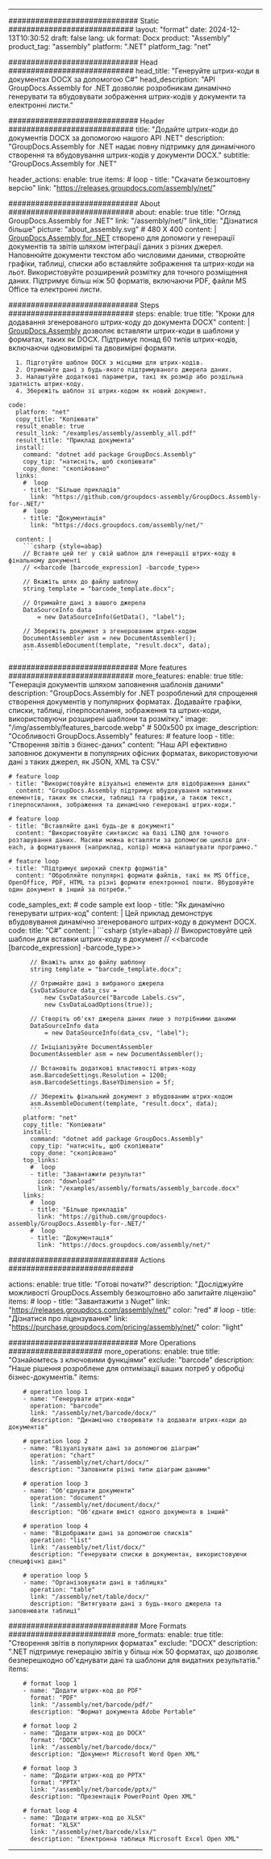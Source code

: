 



---
############################# Static ############################
layout: "format"
date:  2024-12-13T10:30:52
draft: false
lang: uk
format: Docx
product: "Assembly"
product_tag: "assembly"
platform: ".NET"
platform_tag: "net"

############################# Head ############################
head_title: "Генеруйте штрих-коди в документах DOCX за допомогою C#"
head_description: "API GroupDocs.Assembly for .NET дозволяє розробникам динамічно генерувати та вбудовувати зображення штрих-кодів у документи та електронні листи."

############################# Header ############################
title: "Додайте штрих-коди до документів DOCX за допомогою нашого API .NET" 
description: "GroupDocs.Assembly for .NET надає повну підтримку для динамічного створення та вбудовування штрих-кодів у документи DOCX."
subtitle: "GroupDocs.Assembly for .NET" 

header_actions:
  enable: true
  items:
    #  loop
    - title: "Скачати безкоштовну версію"
      link: "https://releases.groupdocs.com/assembly/net/"
      
############################# About ############################
about:
    enable: true
    title: "Огляд GroupDocs.Assembly for .NET"
    link: "/assembly/net/"
    link_title: "Дізнатися більше"
    picture: "about_assembly.svg" # 480 X 400
    content: |
       [GroupDocs.Assembly for .NET](/assembly/net/) створено для допомоги у генерації документів та звітів шляхом інтеграції даних з різних джерел. Наповнюйте документи текстом або числовими даними, створюйте графіки, таблиці, списки або вставляйте зображення та штрих-коди на льот. Використовуйте розширений розмітку для точного розміщення даних. Підтримує більш ніж 50 форматів, включаючи PDF, файли MS Office та електронні листи.

############################# Steps ############################
steps:
    enable: true
    title: "Кроки для додавання згенерованого штрих-коду до документа DOCX"
    content: |
      [GroupDocs.Assembly](/assembly/net/) дозволяє вставляти штрих-коди в шаблони у форматах, таких як DOCX. Підтримує понад 60 типів штрих-кодів, включаючи одновимірні та двовимірні формати.
      
      1. Підготуйте шаблон DOCX з місцями для штрих-кодів.
      2. Отримайте дані з будь-якого підтримуваного джерела даних.
      3. Налаштуйте додаткові параметри, такі як розмір або роздільна здатність штрих-коду.
      4. Збережіть шаблон зі штрих-кодом як новий документ.
   
    code:
      platform: "net"
      copy_title: "Копіювати"
      result_enable: true
      result_link: "/examples/assembly/assembly_all.pdf"
      result_title: "Приклад документа"
      install:
        command: "dotnet add package GroupDocs.Assembly"
        copy_tip: "натисніть, щоб скопіювати"
        copy_done: "скопійовано"
      links:
        #  loop
        - title: "Більше прикладів"
          link: "https://github.com/groupdocs-assembly/GroupDocs.Assembly-for-.NET/"
        #  loop
        - title: "Документація"
          link: "https://docs.groupdocs.com/assembly/net/"
          
      content: |
        ```csharp {style=abap}
        // Вставте цей тег у свій шаблон для генерації штрих-коду в фінальному документі
        // <<barcode [barcode_expression] -barcode_type>>

        // Вкажіть шлях до файлу шаблону
        string template = "barcode_template.docx";

        // Отримайте дані з вашого джерела
        DataSourceInfo data 
            = new DataSourceInfo(GetData(), "label");

        // Збережіть документ з згенерованим штрих-кодом
        DocumentAssembler asm = new DocumentAssembler();
        asm.AssembleDocument(template, "result.docx", data);
        ```            

############################# More features ############################
more_features:
  enable: true
  title: "Генерація документів шляхом заповнення шаблонів даними"
  description: "GroupDocs.Assembly for .NET розроблений для спрощення створення документів у популярних форматах. Додавайте графіки, списки, таблиці, гіперпосилання, зображення та штрих-коди, використовуючи розширені шаблони та розмітку."
  image: "/img/assembly/features_barcode.webp" # 500x500 px
  image_description: "Особливості GroupDocs.Assembly"
  features:
    # feature loop
    - title: "Створення звітів з бізнес-даних"
      content: "Наш API ефективно заповнює документи в популярних офісних форматах, використовуючи дані з таких джерел, як JSON, XML та CSV."

    # feature loop
    - title: "Використовуйте візуальні елементи для відображення даних"
      content: "GroupDocs.Assembly підтримує вбудовування нативних елементів, таких як списки, таблиці та графіки, а також текст, гіперпосилання, зображення та динамічно генеровані штрих-коди."

    # feature loop
    - title: "Вставляйте дані будь-де в документі"
      content: "Використовуйте синтаксис на базі LINQ для точного розташування даних. Масиви можна вставляти за допомогою циклів для-each, а форматування (наприклад, колір) можна налаштувати програмно."

    # feature loop
    - title: "Підтримує широкий спектр форматів"
      content: "Обробляйте популярні формати файлів, такі як MS Office, OpenOffice, PDF, HTML та різні формати електронної пошти. Вбудовуйте один документ в інший за потреби."
      
  code_samples_ext:
    # code sample ext loop
    - title: "Як динамічно генерувати штрих-код"
      content: |
        Цей приклад демонструє вбудовування динамічно згенерованого штрих-коду в документ DOCX.
      code:
        title: "C#"
        content: |
          ```csharp {style=abap}
          // Використовуйте цей шаблон для вставки штрих-коду в документ
          // <<barcode [barcode_expression] -barcode_type>>

          // Вкажіть шлях до файлу шаблону
          string template = "barcode_template.docx";

          // Отримайте дані з вибраного джерела
          CsvDataSource data_csv =
              new CsvDataSource("Barcode Labels.csv", 
              new CsvDataLoadOptions(true));

          // Створіть об'єкт джерела даних лише з потрібними даними
          DataSourceInfo data 
              = new DataSourceInfo(data_csv, "label");

          // Ініціалізуйте DocumentAssembler
          DocumentAssembler asm = new DocumentAssembler();

          // Встановіть додаткові властивості штрих-коду
          asm.BarcodeSettings.Resolution = 1200;
          asm.BarcodeSettings.BaseYDimension = 5f;

          // Збережіть фінальний документ з вбудованим штрих-кодом
          asm.AssembleDocument(template, "result.docx", data);
          ```
        platform: "net"
        copy_title: "Копіювати"
        install:
          command: "dotnet add package GroupDocs.Assembly"
          copy_tip: "натисніть, щоб скопіювати"
          copy_done: "скопійовано"
        top_links:
          #  loop
          - title: "Завантажити результат"
            icon: "download"
            link: "/examples/assembly/formats/assembly_barcode.docx"
        links:
          #  loop
          - title: "Більше прикладів"
            link: "https://github.com/groupdocs-assembly/GroupDocs.Assembly-for-.NET/"
          #  loop
          - title: "Документація"
            link: "https://docs.groupdocs.com/assembly/net/"
            

            


############################# Actions ############################

actions:
  enable: true
  title: "Готові почати?"
  description: "Досліджуйте можливості GroupDocs.Assembly безкоштовно або запитайте ліцензію"
  items:
    #  loop
    - title: "Завантажити з Nuget"
      link: "https://releases.groupdocs.com/assembly/net/"
      color: "red"
        #  loop
    - title: "Дізнатися про ліцензування"
      link: "https://purchase.groupdocs.com/pricing/assembly/net/"
      color: "light"


############################# More Operations #####################
more_operations:
    enable: true
    title: "Ознайомтесь з ключовими функціями"
    exclude: "barcode"
    description: "Наше рішення розроблене для оптимізації ваших потреб у обробці бізнес-документів."
    items: 
          
        # operation loop 1
        - name: "Генерувати штрих-коди"
          operation: "barcode"
          link: "/assembly/net/barcode/docx/"
          description: "Динамічно створювати та додавати штрих-коди до документів"

        # operation loop 2
        - name: "Візуалізувати дані за допомогою діаграм"
          operation: "chart"
          link: "/assembly/net/chart/docx/"
          description: "Заповнити різні типи діаграм даними"

        # operation loop 3
        - name: "Об'єднувати документи"
          operation: "document"
          link: "/assembly/net/document/docx/"
          description: "Об'єднати вміст одного документа в інший"

        # operation loop 4
        - name: "Відображати дані за допомогою списків"
          operation: "list"
          link: "/assembly/net/list/docx/"
          description: "Генерувати списки в документах, використовуючи специфічні дані"

        # operation loop 5
        - name: "Організовувати дані в таблицях"
          operation: "table"
          link: "/assembly/net/table/docx/"
          description: "Витягувати дані з будь-якого джерела та заповнювати таблиці"
         
          
############################# More Formats ########################
more_formats:
    enable: true
    title: "Створення звітів в популярних форматах"
    exclude: "DOCX"
    description: ".NET підтримує генерацію звітів у більш ніж 50 форматах, що дозволяє безперешкодно об'єднувати дані та шаблони для видатних результатів."
    items: 
          
        # format loop 1
        - name: "Додати штрих-код до PDF"
          format: "PDF"
          link: "/assembly/net/barcode/pdf/"
          description: "Формат документа Adobe Portable"
          
        # format loop 2
        - name: "Додати штрих-код до DOCX"
          format: "DOCX"
          link: "/assembly/net/barcode/docx/"
          description: "Документ Microsoft Word Open XML"
          
        # format loop 3
        - name: "Додати штрих-код до PPTX"
          format: "PPTX"
          link: "/assembly/net/barcode/pptx/"
          description: "Презентація PowerPoint Open XML"
          
        # format loop 4
        - name: "Додати штрих-код до XLSX"
          format: "XLSX"
          link: "/assembly/net/barcode/xlsx/"
          description: "Електронна таблиця Microsoft Excel Open XML"


          

---